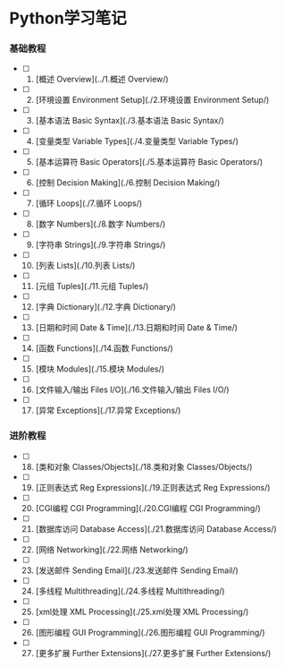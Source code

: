 # Python学习笔记

### 基础教程

- [ ] 1. [概述 Overview](../1.概述 Overview/)

- [ ] 2. [环境设置 Environment Setup](./2.环境设置 Environment Setup/)

- [ ] 3. [基本语法 Basic Syntax](./3.基本语法 Basic Syntax/)

- [ ] 4. [变量类型 Variable Types](./4.变量类型 Variable Types/)

- [ ] 5. [基本运算符 Basic Operators](./5.基本运算符 Basic Operators/)

- [ ] 6. [控制 Decision Making](./6.控制 Decision Making/)

- [ ] 7. [循环 Loops](./7.循环 Loops/)

- [ ] 8. [数字 Numbers](./8.数字 Numbers/)

- [ ] 9. [字符串 Strings](./9.字符串 Strings/)

- [ ] 10. [列表 Lists](./10.列表 Lists/)

- [ ] 11. [元组 Tuples](./11.元组 Tuples/)

- [ ] 12. [字典 Dictionary](./12.字典 Dictionary/)

- [ ] 13. [日期和时间 Date & Time](./13.日期和时间 Date & Time/)

- [ ] 14. [函数 Functions](./14.函数 Functions/)

- [ ] 15. [模块 Modules](./15.模块 Modules/)

- [ ] 16. [文件输入/输出 Files I/O](./16.文件输入/输出 Files I/O/)

- [ ] 17. [异常 Exceptions](./17.异常 Exceptions/)


### 进阶教程
- [ ] 18. [类和对象 Classes/Objects](./18.类和对象 Classes/Objects/)

- [ ] 19. [正则表达式 Reg Expressions](./19.正则表达式 Reg Expressions/)

- [ ] 20. [CGI编程 CGI Programming](./20.CGI编程 CGI Programming/)

- [ ] 21. [数据库访问 Database Access](./21.数据库访问 Database Access/)

- [ ] 22. [网络 Networking](./22.网络 Networking/)

- [ ] 23. [发送邮件 Sending Email](./23.发送邮件 Sending Email/)

- [ ] 24. [多线程 Multithreading](./24.多线程 Multithreading/)

- [ ] 25. [xml处理 XML Processing](./25.xml处理 XML Processing/)

- [ ] 26. [图形编程 GUI Programming](./26.图形编程 GUI Programming/)

- [ ] 27. [更多扩展 Further Extensions](./27.更多扩展 Further Extensions/)
